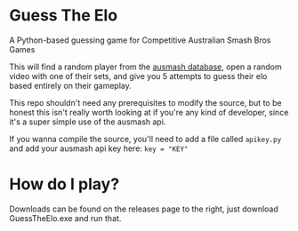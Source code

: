 # Guess The Elo
A Python-based guessing game for Competitive Australian Smash Bros Games

This will find a random player from the [ausmash database](https://ausmash.com.au/), open a random video with one of their sets, and give you 5 attempts to guess their elo based entirely on their gameplay.

This repo shouldn't need any prerequisites to modify the source, but to be honest this isn't really worth looking at if you're any kind of developer, since it's a super simple use of the ausmash api.

If you wanna compile the source, you'll need to add a file called `apikey.py` and add your ausmash api key here: `key = "KEY"`

# How do I play?
Downloads can be found on the releases page to the right, just download GuessTheElo.exe and run that.
